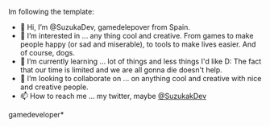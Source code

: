 Im following the template:
- 👋 Hi, I’m @SuzukaDev, gamedelepover from Spain.
- 👀 I’m interested in ... any thing cool and creative. From games to make people happy (or sad and miserable), to tools to make lives easier. And of course, dogs.
- 🌱 I’m currently learning ... lot of things and less things I'd like D: The fact that our time is limited and we are all gonna die doesn't help.
- 💞️ I’m looking to collaborate on ... on anything cool and creative with nice and creative people.
- 📫 How to reach me ... my twitter, maybe [@SuzukakDev](https://twitter.com/SuzukakDev/)

gamedeveloper*


<!---
SuzukaDev/SuzukaDev is a ✨ special ✨ repository because its `README.md` (this file) appears on your GitHub profile.
You can click the Preview link to take a look at your changes.
--->

